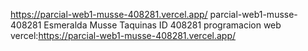 https://parcial-web1-musse-408281.vercel.app/
parcial-web1-musse-408281
Esmeralda Musse Taquinas 
ID 408281
programacion web 
vercel:https://parcial-web1-musse-408281.vercel.app/
